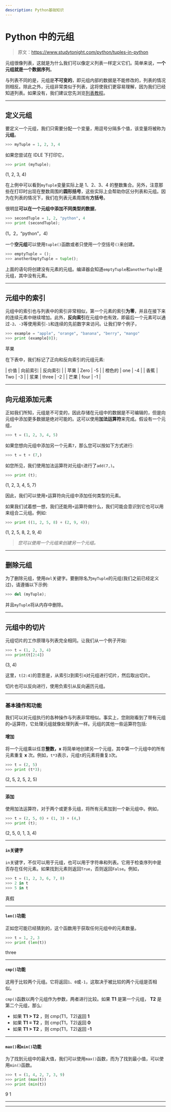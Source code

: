 ```yaml
---
description: Python基础知识
---
```


# Python 中的元组

> 原文：<https://www.studytonight.com/python/tuples-in-python>

元组很像列表，这就是为什么我们可以像定义列表一样定义它们。简单来说，**一个元组就是一个数据序列**。

与列表不同的是，元组是**不可变的**，即元组内部的数据是不能修改的，列表的情况则相反。除此之外，元组非常类似于列表，这将使我们更容易理解，因为我们已经知道列表。如果没有，我们建议您先浏览[列表教程](lists-in-python)。

* * *

## 定义元组

要定义一个元组，我们只需要分配一个变量，用逗号分隔多个值，该变量将被称为**元组**。

```py
>>> myTuple = 1, 2, 3, 4
```

如果您尝试在 IDLE 下打印它，

```py
>>> print (myTuple);
```

(1, 2, 3, 4)

在上例中可以看到`myTuple`变量实际上是 1、2、3、4 的整数集合。另外，注意那些在打印时出现在整数周围的**圆形括号**，这些实际上会帮助你区分列表和元组。因为在列表的情况下，我们在列表元素周围有**方括号**。

很明显**可以在一个元组中添加不同类型的数据**，

```py
>>> secondTuple = 1, 2, "python", 4
>>> print (secondTuple);
```

(1，2，“python”，4)

一个**空元组**可以使用`tuple()`函数或者只使用一个空括号`()`来创建。

```py
>>> emptyTuple = ();
>>> anotherEmptyTuple = tuple();
```

上面的语句将创建没有元素的元组。编译器会知道`emptyTuple`和`anotherTuple`是元组，其中没有元素。

* * *

## 元组中的索引

元组中的索引也与列表中的索引非常相似，第一个元素的索引**为零**，并且在接下来的连续元素中继续增加。此外，**反向索引**在元组中也有效，即最后一个元素可以通过`-2`、`-3`等使用索引`-1`和连续的先前数字来访问。让我们举个例子，

```py
>>> example = "apple", "orange", "banana", "berry", "mango"
>>> print (example[0]);
```

苹果

在下表中，我们标记了正向和反向索引的元组元素:

| 价值 | 向前索引 | 反向索引 |
| 苹果 | Zero | -5 |
| 橙色的 | one | -4 |
| 香蕉 | Two | -3 |
| 浆果 | three | -2 |
| 芒果 | four | -1 |

* * *

## 向元组添加元素

正如我们所知，元组是不可变的，因此存储在元组中的数据是不可编辑的，但是向元组中添加更多数据是绝对可能的。这可以使用**加法运算符**来完成。假设有一个元组，

```py
>>> t = (1, 2, 3, 4, 5)
```

如果您想向元组中添加另一个元素`7`，那么您可以按如下方式进行:

```py
>>> t = t + (7,)
```

如您所见，我们使用加法运算符对元组`t`进行了`add(7,)`。

```py
>>> print (t);
```

(1, 2, 3, 4, 5, 7)

因此，我们可以使用`+`运算符向元组中添加任何类型的元素。

如果我们试着想一想，我们还能用`+`运算符做什么，我们可能会意识到它也可以用来组合二元组。例如:

```py
>>> print ((1, 2, 5, 8) + (2, 9, 4));
```

(1, 2, 5, 8, 2, 9, 4)

> *您可以使用一个元组来创建另一个元组。*

* * *

## 删除元组

为了删除元组，使用`del`关键字。要删除名为`myTuple`的元组(我们之前已经定义过)，请遵循以下示例:

```py
>>> del (myTuple);
```

并且`myTuple`将从内存中删除。

* * *

## 元组中的切片

元组切片的工作原理与列表完全相同。让我们从一个例子开始:

```py
>>> t = (1, 2, 3, 4)
>>> print(t[2:4])
```

(3, 4)

这里，`t[2:4]`的意思是，从索引`2`到索引`4`对元组进行切片，然后取出切片。

切片也可以反向进行，使用负索引从反向遍历元组。

* * *

### 基本操作和功能

我们可以对元组执行的各种操作与列表非常相似。事实上，您刚刚看到了带有元组的`+`运算符，它处理元组就像处理列表一样。元组的其他一些运算符包括:

#### 增加

将一个元组乘以任意**整数，x** 将简单地创建另一个元组，其中第一个元组中的所有元素重复 **x** 次。例如，`t*3`表示，元组`t`的元素将重复`3`次。

```py
>>> t = (2, 5)
>>> print (t*3);
```

(2, 5, 2, 5, 2, 5)

* * *

#### 添加

使用加法运算符，对于两个或更多元组，将所有元素加到一个新元组中。例如，

```py
>>> t = (2, 5, 0) + (1, 3) + (4,)
>>> print (t);
```

(2, 5, 0, 1, 3, 4)

* * *

#### `in`关键字

`in`关键字，不仅可以用于元组，也可以用于字符串和列表。它用于检查序列中是否存在任何元素。如果找到元素则返回`True`，否则返回`False`。例如，

```py
>>> t = (1, 2, 3, 6, 7, 8)
>>> 2 in t
>>> 5 in t
```

真假

* * *

#### `len()`功能

正如您可能已经猜到的，这个函数用于获取任何元组中的元素数量。

```py
>>> t = 1, 2, 3
>>> print (len(t))
```

three

* * *

#### `cmp()`功能

这用于比较两个元组。它将返回`1`、`0`或`-1`，这取决于被比较的两个元组是否相似。

`cmp()`函数以两个元组作为参数，两者进行比较。如果 **T1** 是第一个元组， **T2** 是第二个元组，那么:

*   如果 **T1 > T2** ，则 cmp(T1，T2)返回 **1**
*   如果 **T1 = T2** ，则 cmp(T1，T2)返回 **0**
*   如果 **T1 > T2** ，则 cmp(T1，T2)返回 **-1**

* * *

#### `max()`和`min()`功能

为了找到元组中的最大值，我们可以使用`max()`函数，而为了找到最小值，可以使用`min()`函数。

```py
>>> t = (1, 4, 2, 7, 3, 9)
>>> print (max(t))
>>> print (min(t))
```

9 1

* * *

* * *